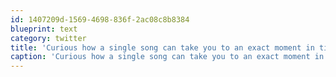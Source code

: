 ```yaml
---
id: 1407209d-1569-4698-836f-2ac08c8b8384
blueprint: text
category: twitter
title: 'Curious how a single song can take you to an exact moment in time'
caption: 'Curious how a single song can take you to an exact moment in time'
---
```

